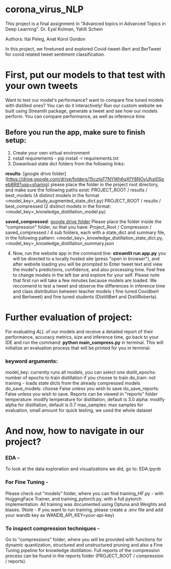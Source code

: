 # corona_virus_NLP
This project is a final assignment in "Advanced topics in Advanced Topics in Deep Learning".
Dr. Eyal Kolman, Yahlli Schein

Authors: Itai Peleg, Anat Korol Gordon

In this project, we finetuned and explored Covid-tweet-Bert and BerTweet for covid related tweet sentiment classification.


# First, put our models to that test with your own tweets
Want to test our model's performance? want to compare fine tuned models with distilled ones? You can do it interactively!
Run our custom website we built using Streamlit package, generate a tweet and see how our models perform.
You can compare performance, as well as inference time

## Before you run the app, make sure to finish setup:
1. Create your own virtual environment
2. nstall requirements - pip install -r requirements.txt
3.  Dowanload state dict folders from the following links:

**results**: [google drive folder] (https://drive.google.com/drive/folders/15cztgT7NYWh6qXfY8NOyUhsl0Speb8R8?usp=sharing)
please place the folder in the project root directory, and make sure the following paths exist:
PROJECT_ROOT / results / best_models (4 distinct models in the format <model_key>_study_augmented_state_dict.py)
PROJECT_ROOT / results / best_compressed (2 distinct models in the format: <model_key>_knowledge_distillation_model.py)

**saved_compressed**: [google drive folder](https://drive.google.com/drive/folders/18gdVRAE-tWaN5vmmYwFD3Y9EeRD6iZgt?usp=sharing)
Please place the folder inside the "compression" folder, so that you have: 
Project_Root / Compression / saved_compressed / 4 sub folders, each with a state_dict and summary file, in the following pattern: <model_key>_knowledge_distillation_state_dict.py,     
<model_key>_knowledge_distillation_summary.json

4. Now, run the website app in the command line: 
**streamlit run app.py**
you will be directed to a locally hosted site (press "open in browser"), and after website loading you will be prompted to Enter tweet text and view the model's predictions, confidence, and also processing time. Feel free to change models in the left bar and explore for your self. Please note that first run will take a few minutes because models are loaded. 
We reccomend to test a tweet and observe the differences in inference time and class distribution between teacher models ( fine tuned Covidbert and Bertweet) and fine tuned students (DistiltBert and DistilRoberta).

# Further evaluation of project:
For evaluating *ALL* of our models and receive a detailed report of their performance, accuracy metrics, size and inference time, go back to your IDE and run the command: 
**python main_compress.py** 
in terminal. This will initialize an evaluation process that will be printed for you in terminal.
### keyword arguments:
model_key: currently runs all models, you can select one
distill_epochs: number of epochs to train distillation if you choose to train
do_train: not training - loads state dicts from the already compressed models 
do_save_models: choose False unless you wish to save 
do_save_reports: False unless you wish to save. Reports can be viewed in "reports" folder
temperature: modify temperature for distillation, default is 3.0
alpha: modify alpha for distillation, default is 0.7
max_samples: max samples for evaluation, small amount for quick testing, we used the whole dataset

# And now, how to navigate in our project?
### EDA - 
To look at the data exploration and visualizations we did, go to: EDA.ipynb
### For Fine Tuning - 
Please check out "models" folder, where you can find training_HF.py - with HuggingFace Trainer, and training_pytorch.py, with a full pytorch implementation. All training was documented using Optuna and Weights and biases. (Note - If you want to run training, please create a .env file and add your wandb key as WANDB_API_KEY=your-api-key)
### To inspect compression techniques -
Go to "compressions" folder, where you will be provided with functions for dynamic quantization, structured and unstructured pruning and also a Fine Tuning pipeline for knowledge distillation. Full reports of the compression process can be found in the reports folder (PROJECT_ROOT / compression / reports).
